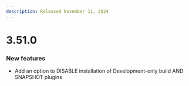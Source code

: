 ```yaml
---
description: Released November 11, 2024
---
```


# 3.51.0

### New features

* Add an option to DISABLE installation of Development-only build AND SNAPSHOT plugins

